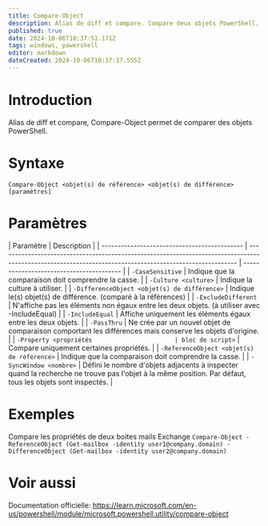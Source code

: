 ```yaml
---
title: Compare-Object
description: Alias de diff et compare. Compare deux objets PowerShell.
published: true
date: 2024-10-06T10:37:51.171Z
tags: windows, powershell
editor: markdown
dateCreated: 2024-10-06T10:37:17.555Z
---
```


# Introduction

Alias de diff et compare, Compare-Object permet de comparer des objets PowerShell.

# Syntaxe

`Compare-Object <objet(s) de référence> <objet(s) de différence> [paramètres]`

# Paramètres

| Paramètre                                    | Description                                                                                                                                              |
| -------------------------------------------- | -------------------------------------------------------------------------------------------------------------------------------------------------------- | ---------------------------------------- |
| `-CaseSensitive`                             | Indique que la comparaison doit comprendre la casse.                                                                                                     |
| `-Culture <culture>`                         | Indique la culture à utiliser.                                                                                                                           |
| `-DifferenceObject <objet(s) de différence>` | Indique le(s) objet(s) de différence. (comparé à la références)                                                                                          |
| `-ExcludeDifferent`                          | N'affiche pas les éléments non égaux entre les deux objets. (à utiliser avec -IncludeEqual)                                                              |
| `-IncludeEqual`                              | Affiche uniquement les éléments égaux entre les deux objets.                                                                                             |
| `-PassThru`                                  | Ne crée par un nouvel objet de comparaison comportant les différences mais conserve les objets d'origine.                                                |
| `-Property <propriétés                       | bloc de script>`                                                                                                                                         | Compare uniquement certaines propriétés. |
| `-ReferenceObject <objet(s) de référence>`   | Indique que la comparaison doit comprendre la casse.                                                                                                     |
| `-SyncWindow <nombre>`                       | Défini le nombre d'objets adjacents à inspecter quand la recherche ne trouve pas l'objet à la même position. Par défaut, tous les objets sont inspectés. |

# Exemples

Compare les propriétés de deux boites mails Exchange
`Compare-Object -ReferenceObject (Get-mailbox -identity user1@company.domain) -DifferenceObject (Get-mailbox -identity user2@company.domain)`

# Voir aussi

Documentation officielle:
https://learn.microsoft.com/en-us/powershell/module/microsoft.powershell.utility/compare-object
